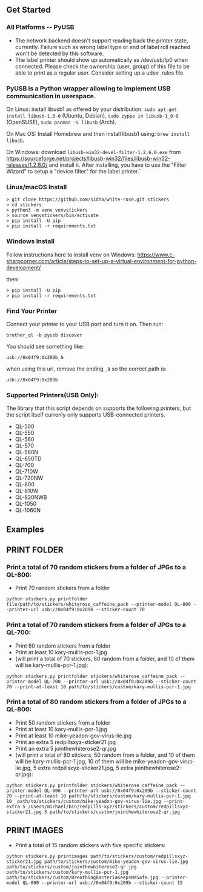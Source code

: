 ## Get Started

### All Platforms -- PyUSB
-  The network backend doesn't support reading back the printer state, currently. Failure such as wrong label type or end of label roll reached won't be detected by this software.
-  The label printer should show up automatically as /dev/usb/lp0 when connected. Please check the ownership (user, group) of this file to be able to print as a regular user. Consider setting up a udev .rules file.
### PyUSB is a Python wrapper allowing to implement USB communication in userspace.

On Linux: install libusb1 as offered by your distribution: `sudo apt-get install libusb-1.0-0` (Ubuntu, Debian), `sudo zyppe in libusb-1_0-0` (OpenSUSE), `sudo pacman -S libusb` (Arch).

On Mac OS: Install Homebrew and then install libusb1 using: `brew install libusb`.

On Windows: download `libusb-win32-devel-filter-1.2.6.0.exe` from https://sourceforge.net/projects/libusb-win32/files/libusb-win32-releases/1.2.6.0/ and install it. After installing, you have to use the "Filter Wizard" to setup a "device filter" for the label printer.`

### Linux/macOS Install

```
> git clone https://github.com/sidha/white-rose.git stickers
> cd stickers
> python3 -m venv venvstickers
> source venvstickers/bin/activate
> pip install -U pip
> pip install -r requirements.txt
```

### Windows Install

Follow instructions here to install venv on Windows:
https://www.c-sharpcorner.com/article/steps-to-set-up-a-virtual-environment-for-python-development/

then:

```
> pip install -U pip
> pip install -r requirements.txt
```

### Find Your Printer

Connect your printer to your USB port and turn it on. Then run:

`brother_ql -b pyusb discover`

You should see something like:

`usb://0x04f9:0x209b_Љ`

when using this url, remove the ending `_Љ` so the correct path is:

`usb://0x04f9:0x209b`


### Supported Printers(USB Only):

The library that this script depends on supports the following printers, but the script itself currenly only supports USB-connected printers.

* QL-500
* QL-550
* QL-560
* QL-570
* QL-580N
* QL-650TD
* QL-700
* QL-710W
* QL-720NW
* QL-800
* QL-810W
* QL-820NWB
* QL-1050
* QL-1060N

## Examples

## PRINT FOLDER
### Print a total of 70 random stickers from a folder of JPGs to a QL-800:
* Print 70 random stickers from a folder

`python stickers.py printfolder file/path/to/stickers/whiterose_caffeine_pack --printer-model QL-800 --printer-url usb://0x04f9:0x209b --sticker-count 70`

### Print a total of 70 random stickers from a folder of JPGs to a QL-700:
* Print 60 random stickers from a folder
* Print at least 10 kary-mullis-pcr-1.jpg
* (will print a total of 70 stickers, 60 random from a folder, and 10 of them will be kary-mullis-pcr-1.jpg):

`python stickers.py printfolder stickers/whiterose_caffeine_pack --printer-model QL-700 --printer-url usb://0x04f9:0x209b --sticker-count 70 --print-at-least 10 path/to/stickers/custom/kary-mullis-pcr-1.jpg`

### Print a total of 80 random stickers from a folder of JPGs to a QL-800:
* Print 50 random stickers from a folder
* Print at least 10 kary-mullis-pcr-1.jpg
* Print at least 10 mike-yeadon-gov-virus-lie.jpg
* Print an extra 5 redpillsxyz-sticker21.jpg
* Print an extra 5 jointhewhiterose2-qr.jpg
* (will print a total of 80 stickers, 50 random from a folder, and 10 of them will be kary-mullis-pcr-1.jpg, 10 of them will be mike-yeadon-gov-virus-lie.jpg, 5 extra redpillsxyz-sticker21.jpg, 5 extra jointhewhiterose2-qr.jpg):

`python stickers.py printfolder stickers/whiterose_caffeine_pack --printer-model QL-800 --printer-url usb://0x04f9:0x209b --sticker-count 70 --print-at-least 10 path/to/stickers/custom/kary-mullis-pcr-1.jpg 10  path/to/stickers/custom/mike-yeadon-gov-virus-lie.jpg --print-extra 5 /Users/michael/bin/redpills-xyz/stickers/custom/redpillsxyz-sticker21.jpg 5 path/to/stickers/custom/jointhewhiterose2-qr.jpg`

## PRINT IMAGES

* Print a total of 15 random stickers with five specific stickers:

`python stickers.py printimages path/to/stickers/custom/redpillsxyz-sticker21.jpg path/to/stickers/custom/mike-yeadon-gov-virus-lie.jpg path/to/stickers/custom/jointhewhiterose2-qr.jpg path/to/stickers/custom/kary-mullis-pcr-1.jpg path/to/stickers/custom/BreathingBacteriaKeepsMeSafe.jpg --printer-model QL-800 --printer-url usb://0x04f9:0x209b --sticker-count 15`
